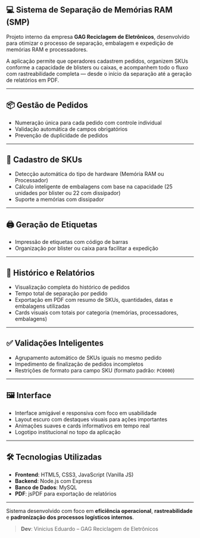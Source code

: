 ## 💻 Sistema de Separação de Memórias RAM (SMP)

Projeto interno da empresa **GAG Reciclagem de Eletrônicos**, desenvolvido para otimizar o processo de separação, embalagem e expedição de memórias RAM e processadores.

A aplicação permite que operadores cadastrem pedidos, organizem SKUs conforme a capacidade de blisters ou caixas, e acompanhem todo o fluxo com rastreabilidade completa — desde o início da separação até a geração de relatórios em PDF.

---

## 📦 Gestão de Pedidos

- Numeração única para cada pedido com controle individual
- Validação automática de campos obrigatórios
- Prevenção de duplicidade de pedidos

---

## 🧠 Cadastro de SKUs

- Detecção automática do tipo de hardware (Memória RAM ou Processador)
- Cálculo inteligente de embalagens com base na capacidade (25 unidades por blister ou 22 com dissipador)
- Suporte a memórias com dissipador

---

## 🖨️ Geração de Etiquetas

- Impressão de etiquetas com código de barras
- Organização por blister ou caixa para facilitar a expedição

---

## 🧾 Histórico e Relatórios

- Visualização completa do histórico de pedidos
- Tempo total de separação por pedido
- Exportação em PDF com resumo de SKUs, quantidades, datas e embalagens utilizadas
- Cards visuais com totais por categoria (memórias, processadores, embalagens)

---

## ✅ Validações Inteligentes

- Agrupamento automático de SKUs iguais no mesmo pedido
- Impedimento de finalização de pedidos incompletos
- Restrições de formato para campo SKU (formato padrão: `PC0000`)

---

## 🖼️ Interface

- Interface amigável e responsiva com foco em usabilidade
- Layout escuro com destaques visuais para ações importantes
- Animações suaves e cards informativos em tempo real
- Logotipo institucional no topo da aplicação

---

## 🛠️ Tecnologias Utilizadas

- **Frontend**: HTML5, CSS3, JavaScript (Vanilla JS)
- **Backend**: Node.js com Express
- **Banco de Dados**: MySQL
- **PDF**: jsPDF para exportação de relatórios

---

Sistema desenvolvido com foco em **eficiência operacional**, **rastreabilidade** e **padronização dos processos logísticos internos**.

> **Dev**: Vinicius Eduardo – GAG Reciclagem de Eletrônicos
